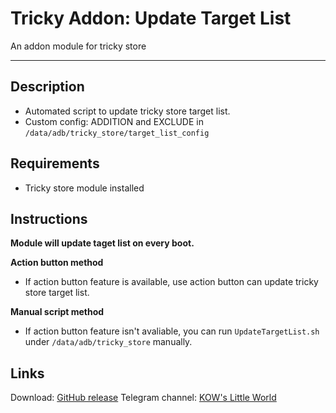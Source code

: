 # **Tricky Addon: Update Target List**
An addon module for tricky store

---
## Description
- Automated script to update tricky store target list.
- Custom config: ADDITION and EXCLUDE in `/data/adb/tricky_store/target_list_config`

## Requirements
- Tricky store module installed

## Instructions
**Module will update taget list on every boot.**

**Action button method**
- If action button feature is available, use action button can update tricky store target list.

**Manual script method**
- If action button feature isn't avaliable, you can run `UpdateTargetList.sh` under `/data/adb/tricky_store` manually.


## Links
Download: [GitHub release](https://github.com/KOWX712/Tricky-Addon-Update-Target-List/releases)
Telegram channel: [KOW's Little World](https://t.me/kowchannel)
